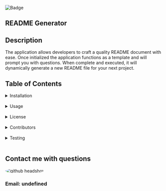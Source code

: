 

![Badge](https://img.shields.io/static/v1?label=GitHub_User&message=kristincenters&color=<COLOR>?style=plastic)

## README Generator

## Description

The application allows developers to craft a quality README document with ease. Once initialized the application functions as a template and will prompt you with questions. When complete and executed, it will dynamically generate a new README file for your next project.

## Table of Contents

<details>
  <summary>Installation</summary>

> undefined

</details>
<br>
<details>

  <summary>Usage</summary>

> undefined

</details>
<br>
<details>

  <summary>License</summary>

> undefined

</details>
<br>
<details>

  <summary>Contributors</summary>

> undefined

</details>
<br>
<details>

  <summary>Testing</summary>
  
>undefined
  
</details>
<br>

## Contact me with questions

<img style="border-radius: 50%" src="undefined" alt="github headshot">

### Email: undefined
